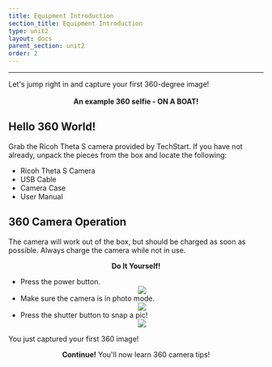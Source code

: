 ```yaml
---
title: Equipment Introduction
section_title: Equipment Introduction
type: unit2
layout: docs
parent_section: unit2
order: 2
---
```

<hr>
Let's jump right in and capture your first 360-degree image!

<div style="text-align:center">
	<script src="//vizor.io/scripts/embed.js" data-vizorurl="//vizor.io/embed/techstart/360-world" ></script>
	<br>
	<strong>An example 360 selfie - ON A BOAT!</strong>
</div>

## Hello 360 World!

Grab the Ricoh Theta S camera provided by TechStart. If you have not already, unpack the pieces from the box and locate the following:

* Ricoh Theta S Camera
* USB Cable
* Camera Case
* User Manual


## 360 Camera Operation
The camera will work out of the box, but should be charged as soon as possible.  Always charge the camera while not in use.  

<div class="alert_green">
  <div style="text-align:center">
  	<strong>Do It Yourself!</strong> 
  </div>
  <ul> 
  	<li>Press the power button. </li>
  	<div style="text-align:center">
  		<img src="/images/docs/360_images/theta_power.png">
  	</div>
  	<li>Make sure the camera is in photo mode. </li>
	<div style="text-align:center">
  		<img src="/images/docs/360_images/theta_image.png"> 
  	</div>
  	<li>Press the shutter button to snap a pic! </li>
  	<div style="text-align:center">
  		<img src="/images/docs/360_images/theta_shutter.png"> 
  	</div>
  </ul>
</div>

You just captured your first 360 image!

<div class="alert_green" style="text-align:center">
  <strong>Continue!</strong> You'll now learn 360 camera tips!
</div>

